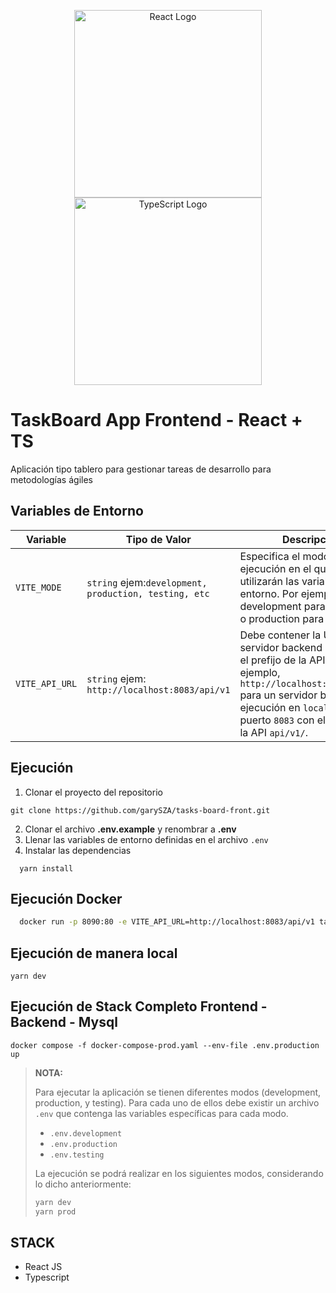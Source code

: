 <p align="center">
  <a href="https://react.dev/" target="blank">
    <img src="https://upload.wikimedia.org/wikipedia/commons/a/a7/React-icon.svg" width="300" alt="React Logo" />
    <img src="https://raw.githubusercontent.com/remojansen/logo.ts/master/ts.png" width="300" alt="TypeScript Logo" />
  </a>
</p>

# TaskBoard App Frontend - React + TS

Aplicación tipo tablero para gestionar tareas de desarrollo para metodologías ágiles

## Variables de Entorno

| Variable       | Tipo de Valor                                         | Descripción                                                                                                                                                                                                                         |
| -------------- | ----------------------------------------------------- | ----------------------------------------------------------------------------------------------------------------------------------------------------------------------------------------------------------------------------------- |
| `VITE_MODE`    | `string` ejem:`development, production, testing, etc` | Especifica el modo de ejecución en el que se utilizarán las variables de entorno. Por ejemplo, development para desarrollo o production para producción.                                                                            |
| `VITE_API_URL` | `string` ejem: `http://localhost:8083/api/v1`         | Debe contener la URL del servidor backend incluyendo el prefijo de la API. Por ejemplo, `http://localhost:8083/api/v1` para un servidor backend en ejecución en `localhost` en el puerto `8083` con el prefijo de la API `api/v1/`. |

## Ejecución
1. Clonar el proyecto del repositorio
```
git clone https://github.com/garySZA/tasks-board-front.git
```
2. Clonar el archivo __.env.example__ y renombrar a __.env__
3. Llenar las variables de entorno definidas en el archivo ```.env```
4. Instalar las dependencias
```
  yarn install
```

## Ejecución Docker

```bash
  docker run -p 8090:80 -e VITE_API_URL=http://localhost:8083/api/v1 taskboard-app-front
```

## Ejecución de manera local

```
yarn dev
```

## Ejecución de Stack Completo Frontend - Backend - Mysql
```
docker compose -f docker-compose-prod.yaml --env-file .env.production up
```


> **NOTA:**
>
> Para ejecutar la aplicación se tienen diferentes modos (development, production, y testing). Para cada uno de ellos debe existir un archivo `.env` que contenga las variables específicas para cada modo.
>
> - `.env.development`
> - `.env.production`
> - `.env.testing`
>
> La ejecución se podrá realizar en los siguientes modos, considerando lo dicho anteriormente:
>
> ```bash
> yarn dev
> yarn prod
> ```

## STACK
* React JS
* Typescript